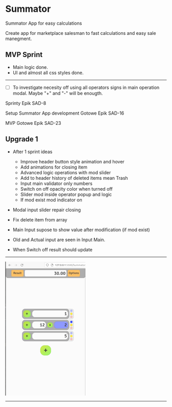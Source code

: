# Summator
Summator App for easy calculations

Create app for marketplace salesman to fast calculations and easy sale manegment.

## MVP Sprint
- Main logic done.
- UI and almost all css styles done.

---

- [ ] To investigate necesity off using all operators signs in main operation modal. Maybe "+" and "-" will be enougth.

Sprinty
Epik
SAD-8

Setup Summator App development
Gotowe
Epik
SAD-16

MVP
Gotowe
Epik
SAD-23

## Upgrade 1


- After 1 sprint ideas
    - Improve header button style animation and hover
    - Add animations for closing item
    - Advanced logic operations with mod slider
    - Add to header history of deleted items mean Trash
    - Input main validator only numbers
    - Switch on off opacity color when turned off
    - Slider mod inside operator popup and logic
    - If mod exist mod indicator on


- Modal input slider repair closing

- Fix delete item from array

- Main Input supose to show value after modification (if mod exist)

- Old and Actual input are seen in Input Main.

- When Switch off result should update

---

![App after Upgrade 1](./Images/Upgrade1.png)

--- 
